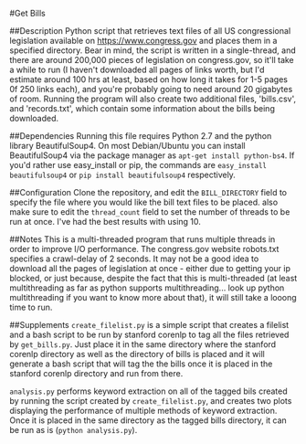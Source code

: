 #Get Bills

##Description
Python script that retrieves text files of all US congressional legislation
available on https://www.congress.gov and places them in a specified directory.
Bear in mind, the script is written in a single-thread, and there are around
200,000 pieces of legislation on congress.gov, so it'll take a while to run (I
haven't downloaded all pages of links worth, but I'd estimate around 100 hrs at
least, based on how long it takes for 1-5 pages 0f 250 links each), and you're
probably going to need around 20 gigabytes of room. Running the program will 
also create two additional files, 'bills.csv', and 'records.txt', which contain 
some information about the bills being downloaded.

##Dependencies
Running this file requires Python 2.7 and the python library BeautifulSoup4. On
most Debian/Ubuntu you can install BeautifulSoup4 via the package manager as
`apt-get install python-bs4`. If you'd rather use easy_install or pip, the
commands are `easy_install beautifulsoup4` or `pip install beautifulsoup4`
respectively.

##Configuration
Clone the repository, and edit the `BILL_DIRECTORY` field to specify the file
where you would like the bill text files to be placed. also make sure to edit
the `thread_count` field to set the number of threads to be run at once. I've
had the best results with using 10.

##Notes
This is a multi-threaded program that runs multiple threads in order to improve
I/O performance. The congress.gov website robots.txt specifies a crawl-delay of
2 seconds. It may not be a good idea to download all the pages of legislation at
once - either due to getting your ip blocked, or just because, despite the fact
that this is multi-threaded (at least multithreading as far as python supports
multithreading... look up python multithreading if you want to know more
about that), it will still take a looong time to run.

##Supplements
`create_filelist.py` is a simple script that creates a filelist and a bash
script to be run by stanford corenlp to tag all the files retrieved by
`get_bills.py`. Just place it in the same directory where the stanford corenlp
directory as well as the directory of bills is placed and it will generate a
bash script that will tag the the bills once it is placed in the stanford
corenlp directory and run from there.

`analysis.py` performs keyword extraction on all of the tagged bils created by
running the script created by `create_filelist.py`, and creates two plots
displaying the performance of multiple methods of keyword extraction. Once it is
placed in the same directory as the tagged bills directory, it can be run as is
(`python analysis.py`).
